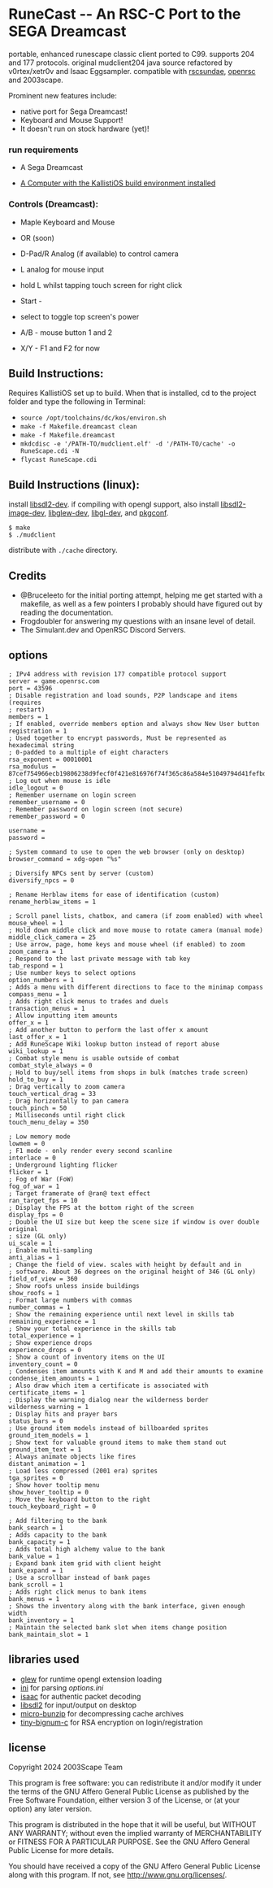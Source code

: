 # RuneCast -- An RSC-C Port to the SEGA Dreamcast

portable, enhanced runescape classic client ported to C99. supports 204 and 177
protocols. original mudclient204 java source refactored by v0rtex/xetr0v and
Isaac Eggsampler. compatible with [rscsundae](https://git.sr.ht/~stormy/rscsundae),
[openrsc](https://rsc.vet/) and 2003scape.

Prominent new features include:
* native port for Sega Dreamcast!
* Keyboard and Mouse Support!
* It doesn't run on stock hardware (yet)!

### run requirements

* A Sega Dreamcast

* [A Computer with the KallistiOS build environment installed](https://dreamcast.wiki/Getting_Started_with_Dreamcast_development)

### Controls (Dreamcast):

* Maple Keyboard and Mouse

* OR (soon)

* D-Pad/R Analog (if available) to control camera
* L analog for mouse input
* hold L whilst tapping touch screen for right click
* Start -
* select to toggle top screen's power
* A/B - mouse button 1 and 2
* X/Y - F1 and F2 for now

## Build Instructions:

Requires KallistiOS set up to build. When that is installed, cd to the project folder and type the following in Terminal:
 
* ```source /opt/toolchains/dc/kos/environ.sh```
* ```make -f Makefile.dreamcast clean```
* ```make -f Makefile.dreamcast```
* ```mkdcdisc -e '/PATH-TO/mudclient.elf' -d '/PATH-TO/cache' -o RuneScape.cdi -N```
* ```flycast RuneScape.cdi```

## Build Instructions (linux):

install [libsdl2-dev](https://packages.debian.org/sid/libsdl2-dev).
if compiling with opengl support, also install
[libsdl2-image-dev](https://packages.debian.org/sid/libsdl2-image-dev),
[libglew-dev](https://packages.debian.org/sid/libglew-dev),
[libgl-dev](https://packages.debian.org/sid/libgl-dev),
and [pkgconf](https://packages.debian.org/sid/pkgconf).

    $ make
    $ ./mudclient

distribute with `./cache` directory.


## Credits
* @Bruceleeto for the initial porting attempt, helping me get started with a makefile, as well as a few pointers I probably should have figured out by reading the documentation.
* Frogdoubler for answering my questions with an insane level of detail.
* The Simulant.dev and OpenRSC Discord Servers.

## options

```
; IPv4 address with revision 177 compatible protocol support
server = game.openrsc.com
port = 43596
; Disable registration and load sounds, P2P landscape and items (requires
; restart)
members = 1
; If enabled, override members option and always show New User button
registration = 1
; Used together to encrypt passwords, Must be represented as hexadecimal string
; 0-padded to a multiple of eight characters
rsa_exponent = 00010001
rsa_modulus = 87cef754966ecb19806238d9fecf0f421e816976f74f365c86a584e51049794d41fefbdc5fed3a3ed3b7495ba24262bb7d1dd5d2ff9e306b5bbf5522a2e85b25
; Log out when mouse is idle
idle_logout = 0
; Remember username on login screen
remember_username = 0
; Remember password on login screen (not secure)
remember_password = 0

username =
password =

; System command to use to open the web browser (only on desktop)
browser_command = xdg-open "%s"

; Diversify NPCs sent by server (custom)
diversify_npcs = 0

; Rename Herblaw items for ease of identification (custom)
rename_herblaw_items = 1

; Scroll panel lists, chatbox, and camera (if zoom enabled) with wheel
mouse_wheel = 1
; Hold down middle click and move mouse to rotate camera (manual mode)
middle_click_camera = 25
; Use arrow, page, home keys and mouse wheel (if enabled) to zoom
zoom_camera = 1
; Respond to the last private message with tab key
tab_respond = 1
; Use number keys to select options
option_numbers = 1
; Adds a menu with different directions to face to the minimap compass
compass_menu = 1
; Adds right click menus to trades and duels
transaction_menus = 1
; Allow inputting item amounts
offer_x = 1
; Add another button to perform the last offer x amount
last_offer_x = 1
; Add RuneScape Wiki lookup button instead of report abuse
wiki_lookup = 1
; Combat style menu is usable outside of combat
combat_style_always = 0
; Hold to buy/sell items from shops in bulk (matches trade screen)
hold_to_buy = 1
; Drag vertically to zoom camera
touch_vertical_drag = 33
; Drag horizontally to pan camera
touch_pinch = 50
; Milliseconds until right click
touch_menu_delay = 350

; Low memory mode
lowmem = 0
; F1 mode - only render every second scanline
interlace = 0
; Underground lighting flicker
flicker = 1
; Fog of War (FoW)
fog_of_war = 1
; Target framerate of @ran@ text effect
ran_target_fps = 10
; Display the FPS at the bottom right of the screen
display_fps = 0
; Double the UI size but keep the scene size if window is over double original
; size (GL only)
ui_scale = 1
; Enable multi-sampling
anti_alias = 1
; Change the field of view. scales with height by default and in
; software. About 36 degrees on the original height of 346 (GL only)
field_of_view = 360
; Show roofs unless inside buildings
show_roofs = 1
; Format large numbers with commas
number_commas = 1
; Show the remaining experience until next level in skills tab
remaining_experience = 1
; Show your total experience in the skills tab
total_experience = 1
; Show experience drops
experience_drops = 0
; Show a count of inventory items on the UI
inventory_count = 0
; Condenses item amounts with K and M and add their amounts to examine
condense_item_amounts = 1
; Also draw which item a certificate is associated with
certificate_items = 1
; Display the warning dialog near the wilderness border
wilderness_warning = 1
; Display hits and prayer bars
status_bars = 0
; Use ground item models instead of billboarded sprites
ground_item_models = 1
; Show text for valuable ground items to make them stand out
ground_item_text = 1
; Always animate objects like fires
distant_animation = 1
; Load less compressed (2001 era) sprites
tga_sprites = 0
; Show hover tooltip menu
show_hover_tooltip = 0
; Move the keyboard button to the right
touch_keyboard_right = 0

; Add filtering to the bank
bank_search = 1
; Adds capacity to the bank
bank_capacity = 1
; Adds total high alchemy value to the bank
bank_value = 1
; Expand bank item grid with client height
bank_expand = 1
; Use a scrollbar instead of bank pages
bank_scroll = 1
; Adds right click menus to bank items
bank_menus = 1
; Shows the inventory along with the bank interface, given enough width
bank_inventory = 1
; Maintain the selected bank slot when items change position
bank_maintain_slot = 1
```

## libraries used

* [glew](http://glew.sourceforge.net/) for runtime opengl extension loading
* [ini](https://github.com/rxi/ini) for parsing *options.ini*
* [isaac](https://burtleburtle.net/bob/rand/isaacafa.html) for authentic packet
decoding
* [libsdl2](https://www.libsdl.org/index.php) for input/output on desktop
* [micro-bunzip](https://landley.net/code/) for decompressing cache archives
* [tiny-bignum-c](https://github.com/kokke/tiny-bignum-c) for RSA encryption on
login/registration

## license
Copyright 2024  2003Scape Team

This program is free software: you can redistribute it and/or modify it under
the terms of the GNU Affero General Public License as published by the
Free Software Foundation, either version 3 of the License, or (at your option)
any later version.

This program is distributed in the hope that it will be useful, but WITHOUT ANY
WARRANTY; without even the implied warranty of MERCHANTABILITY or FITNESS FOR A
PARTICULAR PURPOSE. See the GNU Affero General Public License for more details.

You should have received a copy of the GNU Affero General Public License along
with this program. If not, see http://www.gnu.org/licenses/.
